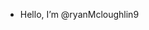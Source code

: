 - Hello, I’m @ryanMcloughlin9

<!---
ryanMcloughlin9/ryanMcloughlin9 is a ✨ special ✨ repository because its `README.md` (this file) appears on your GitHub profile.
You can click the Preview link to take a look at your changes.
--->

